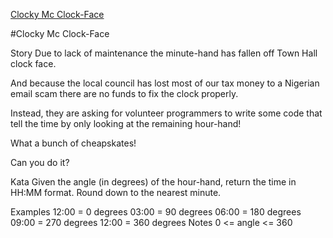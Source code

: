 [Clocky Mc Clock-Face](https://www.codewars.com/kata/clocky-mc-clock-face/train/javascript)

#Clocky Mc Clock-Face


Story
Due to lack of maintenance the minute-hand has fallen off Town Hall clock face.

And because the local council has lost most of our tax money to a Nigerian email scam there are no funds to fix the clock properly.

Instead, they are asking for volunteer programmers to write some code that tell the time by only looking at the remaining hour-hand!

What a bunch of cheapskates!

Can you do it?

Kata
Given the angle (in degrees) of the hour-hand, return the time in HH:MM format. Round down to the nearest minute.

Examples
12:00 = 0 degrees
03:00 = 90 degrees
06:00 = 180 degrees
09:00 = 270 degrees
12:00 = 360 degrees
Notes
0 <= angle <= 360

